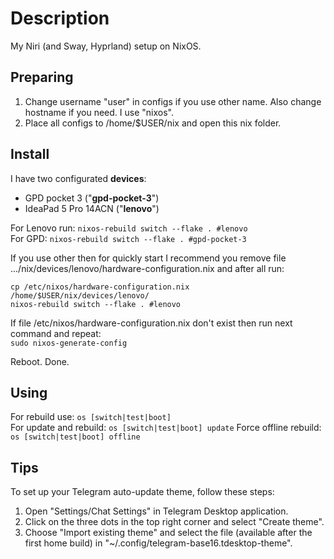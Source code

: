 # Description

My Niri (and Sway, Hyprland) setup on NixOS.

## Preparing

1. Change username "user" in configs if you use other name. Also change hostname
   if you need. I use "nixos".
2. Place all configs to /home/$USER/nix and open this nix folder.

## Install

I have two configurated **devices**:

- GPD pocket 3 ("**gpd-pocket-3**")
- IdeaPad 5 Pro 14ACN ("**lenovo**")

For Lenovo run: `nixos-rebuild switch --flake . #lenovo`\
For GPD: `nixos-rebuild switch --flake . #gpd-pocket-3`

If you use other then for quickly start I recommend you remove file
.../nix/devices/lenovo/hardware-configuration.nix and after all run:

```
cp /etc/nixos/hardware-configuration.nix /home/$USER/nix/devices/lenovo/
nixos-rebuild switch --flake . #lenovo
```

If file /etc/nixos/hardware-configuration.nix don't exist then run next command
and repeat:\
`sudo nixos-generate-config`

Reboot. Done.

## Using

For rebuild use: `os [switch|test|boot]`\
For update and rebuild: `os [switch|test|boot] update` Force offline rebuild:
`os [switch|test|boot] offline`

## Tips

To set up your Telegram auto-update theme, follow these steps:

1. Open "Settings/Chat Settings" in Telegram Desktop application.
2. Click on the three dots in the top right corner and select "Create theme".
3. Choose "Import existing theme" and select the file (available after the first
   home build) in "~/.config/telegram-base16.tdesktop-theme".
